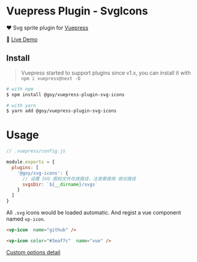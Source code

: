 # Vuepress Plugin - SvgIcons

:heart: Svg sprite plugin for [Vuepress](https://vuepress.vuejs.org)

:book: [Live Demo](https://ntnyq.github.io/vuepress-plugin-svg-icons)

## Install

> Vuepress started to support plugins since v1.x, you can install it with `npm i vuepress@next -D`

``` bash
# with npm
$ npm install @goy/vuepress-plugin-svg-icons

# with yarn
$ yarn add @goy/vuepress-plugin-svg-icons
```

# Usage

``` js
// .vuepress/config.js

module.exports = {
  plugins: [
    '@goy/svg-icons': {
      // 设置 SVG 图标文件存放路径，注意需使用 绝对路径
      svgsDir: `${__dirname}/svgs`
    }
  ]
}
```

All `.svg` icons would be loaded automatic. And regist a vue component named `vp-icon`.

``` markdown
<vp-icon  name="github" />

<vp-icon color="#3eaf7c"  name="vue" />
```

[Custom options detail](https://ntnyq.github.io/vuepress-plugin-svg-icons/guide)


